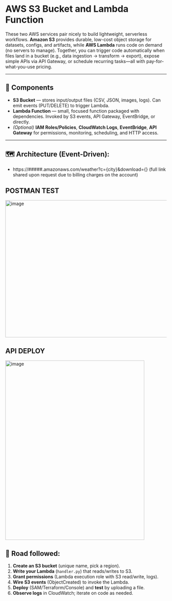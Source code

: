 # AWS S3 Bucket and Lambda Function

These two AWS services pair nicely to build lightweight, serverless workflows. **Amazon S3** provides durable, low-cost object storage for datasets, configs, and artifacts, while **AWS Lambda** runs code on demand (no servers to manage). Together, you can trigger code automatically when files land in a bucket (e.g., data ingestion → transform → export), expose simple APIs via API Gateway, or schedule recurring tasks—all with pay-for-what-you-use pricing.

---

## 🔧 Components

- **S3 Bucket** — stores input/output files (CSV, JSON, images, logs). Can emit events (PUT/DELETE) to trigger Lambda.
- **Lambda Function** — small, focused function packaged with dependencies. Invoked by S3 events, API Gateway, EventBridge, or directly.
- *(Optional)* **IAM Roles/Policies**, **CloudWatch Logs**, **EventBridge**, **API Gateway** for permissions, monitoring, scheduling, and HTTP access.

---

## 🗺️ Architecture (Event-Driven): 
- https://#####.amazonaws.com/weather?c={city}&download={} (full link shared upon request due to billing charges on the account)

## POSTMAN TEST
<img width="1394" height="428" alt="image" src="https://github.com/user-attachments/assets/b2a4fed5-a86f-4a09-b0ce-bf327f00c7a1" />

## API DEPLOY
<img width="434" height="560" alt="image" src="https://github.com/user-attachments/assets/f51868c1-5ebb-4b67-bb3e-666d248ae0bd" />


## 🚀 Road followed:

1. **Create an S3 bucket** (unique name, pick a region).  
2. **Write your Lambda** (`handler.py`) that reads/writes to S3.  
3. **Grant permissions** (Lambda execution role with S3 read/write, logs).  
4. **Wire S3 events** (ObjectCreated) to invoke the Lambda.  
5. **Deploy** (SAM/Terraform/Console) and **test** by uploading a file.  
6. **Observe logs** in CloudWatch; iterate on code as needed.

